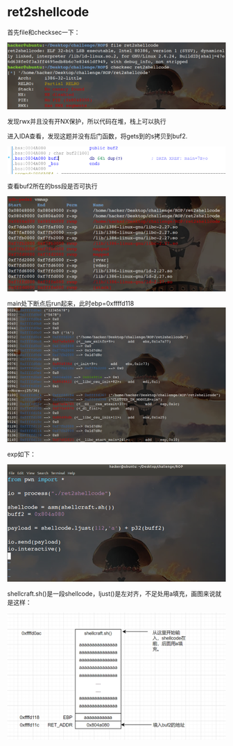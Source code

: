 # ret2shellcode

首先file和checksec一下：

![1](1.png)

发现rwx并且没有开NX保护，所以代码在堆，栈上可以执行

进入IDA查看，发现这题并没有后门函数，将gets到的s拷贝到buf2.

![2](2.png)

查看buf2所在的bss段是否可执行

![3](3.png)

main处下断点后run起来，此时ebp=0xffffd118![4](4.png)

exp如下：

![6](6.png)

shellcraft.sh()是一段shellcode，ljust()是左对齐，不足处用a填充，画图来说就是这样：

![7](7.png)